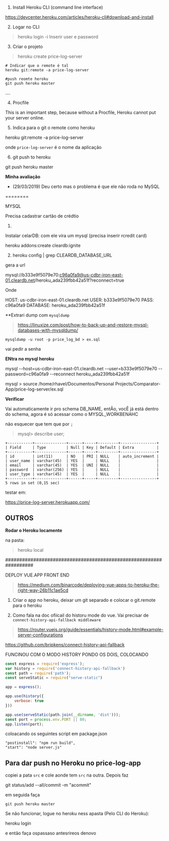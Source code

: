

1. Install Heroku CLI (command line interface)

https://devcenter.heroku.com/articles/heroku-cli#download-and-install

2. Logar no CLI

> heroku login -i
Inserir user e password

3. Criar o projeto

>  heroku create price-log-server

````
# Indicar que o remote é tal
heroku git:remote -a price-log-server

#push reomte heroku
git push heroku master
````
....

4. Procfile

This is an important step, because without a Procfile, Heroku cannot put your server online.

5. Indica para o git o remote como heroku

heroku git:remote -a price-log-server

onde `price-log-server` é o nome da aplicação

6.  git push to heroku

git push heroku master

**Minha avaliação**
+ (29/03/2019) Deu certo mas o problema é que ele nâo roda no MySQL


========


MYSQL

Precisa cadastrar cartâo de crédtio

1. 

Instalar celarDB: com ele vira um mysql (precisa inserir rcredit card)

 heroku addons:create cleardb:ignite

2. heroku config | grep CLEARDB_DATABASE_URL

gera a url



mysql://b333e9f5079e70:c96a0fa9@us-cdbr-iron-east-01.cleardb.net/heroku_ada239fbb42a51f?reconnect=true

Onde

HOST: us-cdbr-iron-east-01.cleardb.net
USER: b333e9f5079e70
PASS: c96a0fa9
DATABASE: heroku_ada239fbb42a51f

**Extrari dump com `mysqldump`

> https://linuxize.com/post/how-to-back-up-and-restore-mysql-databases-with-mysqldump/
````
mysqldump -u root -p price_log_bd > ex.sql
````
vai pedir a senha


**ENtra no mysql heroku**

mysql --host=us-cdbr-iron-east-01.cleardb.net --user=b333e9f5079e70 --password=c96a0fa9 --reconnect heroku_ada239fbb42a51f



mysql > source /home/rhavel/Documentos/Personal Projects/Comparator-App/price-log-server/ex.sql

**Verificar**

Vai automaticamente ir pro schema DB_NAME, entÂo, vocÊ já está dentro do schema, agora é só acessar como o MYSQL_WORKBENAHC

não esquecer que tem que por `;`


> mysql> describe user;

````
+-----------+--------------+------+-----+---------+----------------+
| Field     | Type         | Null | Key | Default | Extra          |
+-----------+--------------+------+-----+---------+----------------+
| id        | int(11)      | NO   | PRI | NULL    | auto_increment |
| user_name | varchar(45)  | YES  |     | NULL    |                |
| email     | varchar(45)  | YES  | UNI | NULL    |                |
| password  | varchar(256) | YES  |     | NULL    |                |
| user_type | varchar(45)  | YES  |     | NULL    |                |
+-----------+--------------+------+-----+---------+----------------+
5 rows in set (0,15 sec)

````

testar em:

https://price-log-server.herokuapp.com/

## OUTROS

**Rodar o Heroku locamente**

na pasta: 

> heroku local

##################################################################

DEPLOY VUE.APP FRONT END

> https://medium.com/binarcode/deploying-vue-apps-to-heroku-the-right-way-26b11c1ae5cd

1. Criar o app no heroku, deixar um git separado e colocar o git.remote para o heroku


10. Como fala na doc ofiicail do historu mode do vue. Vai precisar de `connect-history-api-fallback middleware`

> https://router.vuejs.org/guide/essentials/history-mode.html#example-server-configurations



https://github.com/bripkens/connect-history-api-fallback

FUNCINOU COM O MODO HISTORY PONDO OS DOIS, COLOCANDO

````javascript
const express = require('express');
var history = require('connect-history-api-fallback')
const path = require('path');
const serveStatic = require("serve-static")

app = express();

app.use(history({
    verbose: true
}))

app.use(serveStatic(path.join(__dirname, 'dist')));
const port = process.env.PORT || 80;
app.listen(port);
````


coloacando os seguintes script em package.json

    "postinstall": "npm run build",
    "start": "node server.js"


## Para dar push no Heroku no price-log-app

copiei a pata `src` e cole aonde tem `src` na outra. Depois faz

git status/add --all/commit -m "acommit"

em seguida faça

`git push heroku master`

Se nâo funcionar, logue no heroku ness apasta (Pelo CLI do Heroku):

heroku login

e entâo faça ospassaso antesrireos denovo

